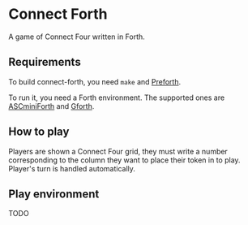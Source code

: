 # Connect Forth

A game of Connect Four written in Forth.

## Requirements

To build connect-forth, you need `make` and [Preforth](https://github.com/Arkaeriit/preforth).

To run it, you need a Forth environment. The supported ones are [ASCminiForth](https://github.com/Arkaeriit/ASCminiForth) and [Gforth](https://gforth.org/).

## How to play

Players are shown a Connect Four grid, they must write a number corresponding to the column they want to place their token in to play. Player's turn is handled automatically.

## Play environment

TODO
